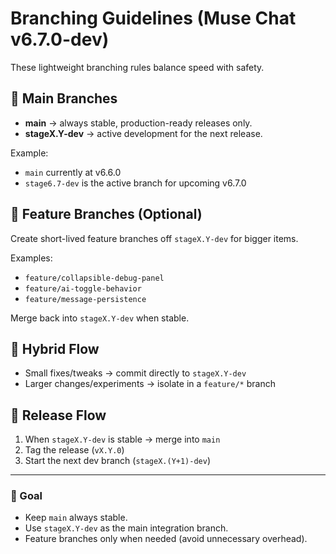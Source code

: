 # Branching Guidelines (Muse Chat v6.7.0-dev)

These lightweight branching rules balance speed with safety.

## 🔹 Main Branches
- **main** → always stable, production-ready releases only.
- **stageX.Y-dev** → active development for the next release.

Example:  
- `main` currently at v6.6.0  
- `stage6.7-dev` is the active branch for upcoming v6.7.0

## 🔹 Feature Branches (Optional)
Create short-lived feature branches off `stageX.Y-dev` for bigger items.

Examples:  
- `feature/collapsible-debug-panel`  
- `feature/ai-toggle-behavior`  
- `feature/message-persistence`

Merge back into `stageX.Y-dev` when stable.

## 🔹 Hybrid Flow
- Small fixes/tweaks → commit directly to `stageX.Y-dev`  
- Larger changes/experiments → isolate in a `feature/*` branch

## 🔹 Release Flow
1. When `stageX.Y-dev` is stable → merge into `main`  
2. Tag the release (`vX.Y.0`)  
3. Start the next dev branch (`stageX.(Y+1)-dev`)

---

### 🎯 Goal
- Keep `main` always stable.  
- Use `stageX.Y-dev` as the main integration branch.  
- Feature branches only when needed (avoid unnecessary overhead).
